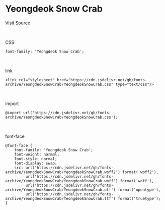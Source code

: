 # Yeongdeok Snow Crab

[Visit Source](https://www.yd.go.kr/?page_id=120264)

&nbsp;

CSS

```
font-family: 'Yeongdeok Snow Crab';
```

&nbsp;

link

```
<link rel="stylesheet" href="https://cdn.jsdelivr.net/gh/fonts-archive/YeongdeokSnowCrab/YeongdeokSnowCrab.css" type="text/css"/>
```

&nbsp;

import

```
@import url('https://cdn.jsdelivr.net/gh/fonts-archive/YeongdeokSnowCrab/YeongdeokSnowCrab.css');
```

&nbsp;

font-face

```
@font-face {
    font-family: 'Yeongdeok Snow Crab';
    font-weight: normal;
    font-style: normal;
    font-display: swap;
    src: url('https://cdn.jsdelivr.net/gh/fonts-archive/YeongdeokSnowCrab/YeongdeokSnowCrab.woff2') format('woff2'),
         url('https://cdn.jsdelivr.net/gh/fonts-archive/YeongdeokSnowCrab/YeongdeokSnowCrab.woff') format('woff'),
         url('https://cdn.jsdelivr.net/gh/fonts-archive/YeongdeokSnowCrab/YeongdeokSnowCrab.otf') format('opentype'),
         url('https://cdn.jsdelivr.net/gh/fonts-archive/YeongdeokSnowCrab/YeongdeokSnowCrab.ttf') format('truetype');
}
```
